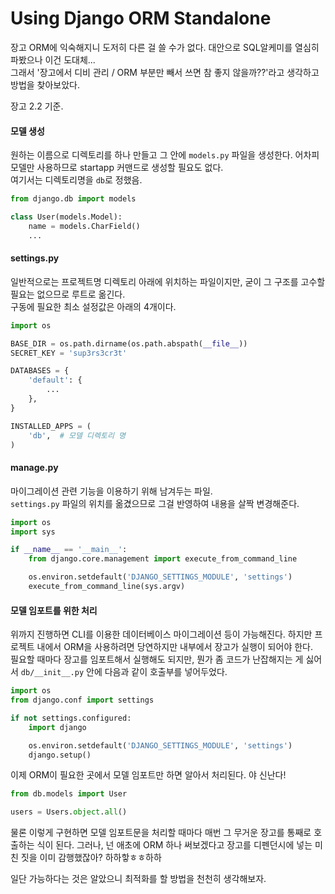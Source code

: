 # Using Django ORM Standalone

장고 ORM에 익숙해지니 도저히 다른 걸 쓸 수가 없다. 대안으로 SQL알케미를 열심히 파봤으나 이건 도대체...  
그래서 '장고에서 디비 관리 / ORM 부분만 빼서 쓰면 참 좋지 않을까??'라고 생각하고 방법을 찾아보았다.

장고 2.2 기준.

#### 모델 생성
원하는 이름으로 디렉토리를 하나 만들고 그 안에 `models.py` 파일을 생성한다. 어차피 모델만 사용하므로 startapp 커맨드로 생성할 필요도 없다.  
여기서는 디렉토리명을 `db`로 정했음.
```python
from django.db import models

class User(models.Model):
    name = models.CharField()
    ...
```

#### settings.py
일반적으로는 프로젝트명 디렉토리 아래에 위치하는 파일이지만, 굳이 그 구조를 고수할 필요는 없으므로 루트로 옮긴다.  
구동에 필요한 최소 설정값은 아래의 4개이다.

```python
import os

BASE_DIR = os.path.dirname(os.path.abspath(__file__))
SECRET_KEY = 'sup3rs3cr3t'

DATABASES = {
    'default': {
        ...
    },
}

INSTALLED_APPS = (
    'db',  # 모델 디렉토리 명
)
```

#### manage.py
마이그레이션 관련 기능을 이용하기 위해 남겨두는 파일.  
`settings.py` 파일의 위치를 옮겼으므로 그걸 반영하여 내용을 살짝 변경해준다.
```python
import os
import sys

if __name__ == '__main__':
    from django.core.management import execute_from_command_line

    os.environ.setdefault('DJANGO_SETTINGS_MODULE', 'settings')
    execute_from_command_line(sys.argv)
```

#### 모델 임포트를 위한 처리
위까지 진행하면 CLI를 이용한 데이터베이스 마이그레이션 등이 가능해진다. 하지만 프로젝트 내에서 ORM을 사용하려면 당연하지만 내부에서 장고가 실행이 되어야 한다.  
필요할 때마다 장고를 임포트해서 실행해도 되지만, 뭔가 좀 코드가 난잡해지는 게 싫어서 `db/__init__.py` 안에 다음과 같이 호출부를 넣어두었다.

```python
import os
from django.conf import settings

if not settings.configured:
    import django

    os.environ.setdefault('DJANGO_SETTINGS_MODULE', 'settings')
    django.setup()
```

이제 ORM이 필요한 곳에서 모델 임포트만 하면 알아서 처리된다. 야 신난다!

```python
from db.models import User

users = Users.object.all()
```

물론 이렇게 구현하면 모델 임포트문을 처리할 때마다 매번 그 무거운 장고를 통째로 호출하는 식이 된다. 그러나, 넌 애초에 ORM 하나 써보겠다고 장고를 디펜던시에 넣는 미친 짓을 이미 감행했잖아? 하하핳ㅎㅎ하하

일단 가능하다는 것은 알았으니 최적화를 할 방법을 천천히 생각해보자.
